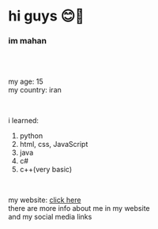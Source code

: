 <h1>hi guys 😊👋</h1>
<h3>im mahan</h3>
<br>
<br>
<p>
my age: 15
<br>
my country: iran
</p>
<br>
<p>
i learned:
<ol>
<li>
python
</li>
<li>
html, css, JavaScript
</li>
<li>
java
</li>
<li>
c#
</li>
<li>
c++(very basic)
</li>
</ol>
</br>
<p>
my website:
<a href="https://Qoqnus-master.netlify.app">
click here
</a>
<br>
there are more info about me in my website
<br>
and my social media links
</p>
